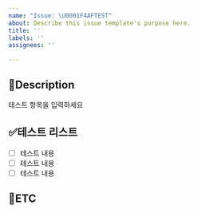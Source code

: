 ```yaml
---
name: "Issue: \U0001F4AFTEST"
about: Describe this issue template's purpose here.
title: ''
labels: ''
assignees: ''

---
```


📝Description
-
테스트 항목을 입력하세요

✅테스트 리스트
-
- [ ] 테스트 내용
- [ ] 테스트 내용
- [ ] 테스트 내용

🐾ETC
-
